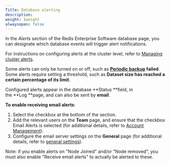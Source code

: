 ```yaml
---
Title: Database alerting
description: 
weight: $weight
alwaysopen: false
---
```

In the *Alerts* section of the Redis Enterprise Software database page,
you can designate which database events will trigger alert
notifications.

For instructions on configuring alerts at the cluster level, refer to
[Managing cluster
alerts](/rs/administering/cluster-operations/settings/alerts/).

Some alerts can only be turned on or off, such as **[Periodic
backup](/rs/administering/database-operations/database-backup/)
failed**. Some alerts require setting a threshold, such as **Dataset
size has reached a certain percentage of its limit**.

Configured alerts appear in the database **Status **field, in
the **Log **page, and can also be sent by **email**.

**To enable receiving email alerts**:

1.  Select the checkbox at the bottom of the section.
2.  Add the relevant users on the **Team** page, and ensure that the
    checkbox Email Alerts is selected (for additional details, refer to
    [Account
    Management](/rs/administering/security/account-management/)).
3.  Configure the email server settings on the **General** page (for
    additional details, refer to [general
    settings](/rs/administering/cluster-operations/settings/general/)).

Note: if you enable alerts on "Node Joined" and/or "Node removed", you
must also enable "Receive email alerts" to actually be alerted to these.
